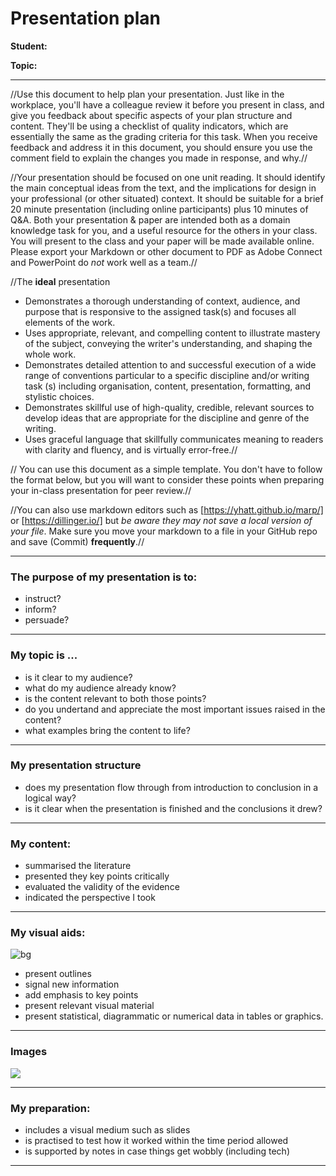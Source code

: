 # Presentation plan

**Student:**

**Topic:** 

**********

//Use this document to help plan your presentation. Just like in the workplace, you'll have a colleague review it before you present in class, and give you feedback about specific aspects of your plan structure and content. They'll be using a checklist of quality indicators, which are essentially the same as the grading criteria for this task. When you receive feedback and address it in this document, you should ensure you use the comment field to explain the changes you made in response, and why.//

//Your presentation should be focused on one unit reading. It should identify the main conceptual ideas from the text, and the implications for design in your professional (or other situated) context. It should be suitable for a brief 20 minute presentation (including online participants) plus 10 minutes of Q&A. Both your presentation & paper are intended both as a domain knowledge task for you, and a useful resource for the others in your class. You will present to the class and your paper will be made available online. Please export your Markdown or other document to PDF as Adobe Connect and PowerPoint do *not* work well as a team.//

//The **ideal** presentation  
+ Demonstrates a thorough understanding of context, audience, and purpose that is responsive to the assigned task(s) and focuses all elements of the work.
+ Uses appropriate, relevant, and compelling content to illustrate mastery of the subject, conveying the writer's understanding, and shaping the whole work.
+ Demonstrates detailed attention to and successful execution of a wide range of conventions particular to a specific discipline and/or writing task (s) including organisation, content, presentation, formatting, and stylistic choices.
+ Demonstrates skillful use of high-quality, credible, relevant sources to develop ideas that are appropriate for the discipline and genre of the writing.
+ Uses graceful language that skillfully communicates meaning to readers with clarity and fluency, and is virtually error-free.//


// You can use this document as a simple template. You don't have to follow the format below, but you will want to consider these points when preparing your in-class presentation for peer review.//

//You can also use markdown editors such as [https://yhatt.github.io/marp/] or [https://dillinger.io/] but *be aware they may not save a local version of your file*. Make sure you move your markdown to a file in your GitHub repo and save (Commit) **frequently**.//

---
### The purpose of my presentation is to:
+ instruct?
+ inform?
+ persuade?

---

### My topic is ...
+ is it clear to my audience?
+ what do my audience already know?
+ is the content relevant to both those points?
+ do you undertand and appreciate the most important issues raised in the content?
+ what examples bring the content to life?

---

### My presentation structure

+ does my presentation flow through from introduction to conclusion in a logical way?
+ is it clear when the presentation is finished and the conclusions it drew?


---

### My content:

+ summarised the literature
+ presented they key points critically
+ evaluated the validity of the evidence
+ indicated the perspective I took

---

### My visual aids:
![bg](https://cdn.pixabay.com/photo/2016/04/07/07/47/sky-1313395_1280.jpg)
+ present outlines
+ signal new information
+ add emphasis to key points
+ present relevant visual material
+ present statistical, diagrammatic or numerical data in tables or graphics.

---
### Images

![](https://tallyfy.com/wp-content/uploads/2018/02/Basic-Use-Case-Diagram-Page-1.jpeg)

---

### My preparation:

+ includes a visual medium such as slides
+ is practised to test how it worked within the time period allowed
+ is supported by notes in case things get wobbly (including tech)

---



